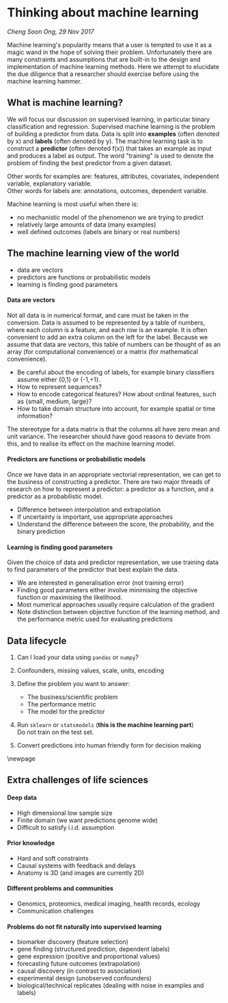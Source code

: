 # Thinking about machine learning

*Cheng Soon Ong, 29 Nov 2017*

Machine learning's popularity means that a user is tempted to use it as a magic wand in the hope
of solving their problem. Unfortunately there are many constraints and assumptions that are
built-in to the design and implementation of machine learning methods. Here we attempt to
elucidate the due diligence that a researcher should exercise before using the machine
learning hammer.

## What is machine learning?

We will focus our discussion on supervised learning, in particular binary classification and
regression. Supervised machine learning is the problem of building a predictor from data.
Data is split into **examples** (often denoted by x) and **labels**
(often denoted by y).
The machine learning task is to construct a **predictor**
(often denoted f(x)) that takes an example as input and produces a label as output.
The word "training" is used to denote the problem of finding the best predictor from
a given dataset.

Other words for examples are: features, attributes, covariates, independent variable,
explanatory variable.  
Other words for labels are: annotations, outcomes, dependent variable.

Machine learning is most useful when there is:

- no mechanistic model of the phenomenon we are trying to predict
- relatively large amounts of data (many examples)
- well defined outcomes (labels are binary or real numbers)

## The machine learning view of the world

- data are vectors
- predictors are functions or probabilistic models
- learning is finding good parameters

#### Data are vectors

Not all data is in numerical format, and care must be taken in the conversion.
Data is assumed to be represented by a table of numbers, where each column is a feature,
and each row is an example. It is often convenient to add an extra column on the left
for the label. Because we assume that data are vectors, this table of numbers can be
thought of as an array (for computational convenience) or a matrix
(for mathematical convenience).

- Be careful about the encoding of labels, for example binary classifiers assume either
  {0,1} or {-1,+1}.
- How to represent sequences?
- How to encode categorical features? How about ordinal features, such as {small, medium, large}?
- How to take domain structure into account, for example spatial or time information?

The stereotype for a data matrix is that the columns all have zero mean and unit variance.
The researcher should have good reasons to deviate from this, and to realise its effect
on the machine learning model.

#### Predictors are functions or probabilistic models

Once we have data in an appropriate vectorial representation, we can get to the business
of constructing a predictor. There are two major threads of research on how to represent a
predictor: a predictor as a function, and a predictor as a probabilistic model.

- Difference between interpolation and extrapolation
- If uncertainty is important, use appropriate approaches
- Understand the difference between the score, the probability, and the binary prediction

#### Learning is finding good parameters

Given the choice of data and predictor representation, we use training data to find
parameters of the predictor that best explain the data.

- We are interested in generalisation error (not training error)
- Finding good parameters either involve minimising the objective function or maximising
  the likelihood.
- Most numerical approaches usually require calculation of the gradient
- Note distinction between objective function of the learning method, and the performance
  metric used for evaluating predictions

## Data lifecycle

1. Can I load your data using `pandas` or `numpy`?
2. Confounders, missing values, scale, units, encoding
3. Define the problem you want to answer:
    - The business/scientific problem
    - The performance metric
    - The model for the predictor

4. Run `sklearn` or `statsmodels` (**this is the machine learning part**)  
  Do not train on the test set.
5. Convert predictions into human friendly form for decision making

\newpage

## Extra challenges of life sciences

#### Deep data
- High dimensional low sample size
- Finite domain (we want predictions genome wide)
- Difficult to satisfy i.i.d. assumption

#### Prior knowledge
- Hard and soft constraints
- Causal systems with feedback and delays
- Anatomy is 3D (and images are currently 2D)

#### Different problems and communities
- Genomics, proteomics, medical imaging, health records, ecology
- Communication challenges

#### Problems do not fit naturally into supervised learning
- biomarker discovery (feature selection)
- gene finding (structured prediction, dependent labels)
- gene expression (positive and proportional values)
- forecasting future outcomes (extrapolation)
- causal discovery (in contrast to association)
- experimental design (unobserved confounders)
- biological/technical replicates (dealing with noise in examples and labels)
